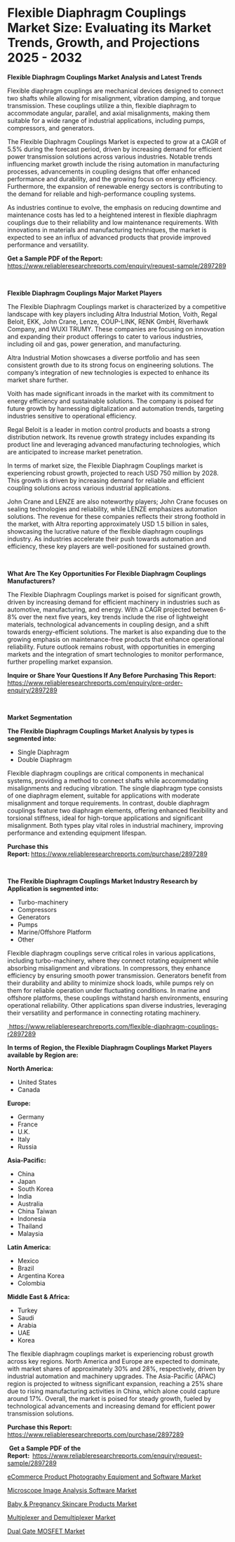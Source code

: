 <p><h1>Flexible Diaphragm Couplings Market Size: Evaluating its Market Trends, Growth, and Projections 2025 - 2032</h1></p><p><strong>Flexible Diaphragm Couplings Market Analysis and Latest Trends</strong></p>
<p><p>Flexible diaphragm couplings are mechanical devices designed to connect two shafts while allowing for misalignment, vibration damping, and torque transmission. These couplings utilize a thin, flexible diaphragm to accommodate angular, parallel, and axial misalignments, making them suitable for a wide range of industrial applications, including pumps, compressors, and generators.</p><p>The Flexible Diaphragm Couplings Market is expected to grow at a CAGR of 5.5% during the forecast period, driven by increasing demand for efficient power transmission solutions across various industries. Notable trends influencing market growth include the rising automation in manufacturing processes, advancements in coupling designs that offer enhanced performance and durability, and the growing focus on energy efficiency. Furthermore, the expansion of renewable energy sectors is contributing to the demand for reliable and high-performance coupling systems.</p><p>As industries continue to evolve, the emphasis on reducing downtime and maintenance costs has led to a heightened interest in flexible diaphragm couplings due to their reliability and low maintenance requirements. With innovations in materials and manufacturing techniques, the market is expected to see an influx of advanced products that provide improved performance and versatility.</p></p>
<p><strong>Get a Sample PDF of the Report:&nbsp;</strong> <a href="https://www.reliableresearchreports.com/enquiry/request-sample/2897289?utm_campaign=32&utm_medium=2&utm_source=Github&utm_content=ia&utm_term=15032025&utm_id=flexible-diaphragm-couplings">https://www.reliableresearchreports.com/enquiry/request-sample/2897289</a></p>
<p>&nbsp;</p>
<p><strong>Flexible Diaphragm Couplings Major Market Players</strong></p>
<p><p>The Flexible Diaphragm Couplings market is characterized by a competitive landscape with key players including Altra Industrial Motion, Voith, Regal Beloit, EKK, John Crane, Lenze, COUP-LINK, RENK GmbH, Riverhawk Company, and WUXI TRUMY. These companies are focusing on innovation and expanding their product offerings to cater to various industries, including oil and gas, power generation, and manufacturing.</p><p>Altra Industrial Motion showcases a diverse portfolio and has seen consistent growth due to its strong focus on engineering solutions. The company’s integration of new technologies is expected to enhance its market share further.</p><p>Voith has made significant inroads in the market with its commitment to energy efficiency and sustainable solutions. The company is poised for future growth by harnessing digitalization and automation trends, targeting industries sensitive to operational efficiency.</p><p>Regal Beloit is a leader in motion control products and boasts a strong distribution network. Its revenue growth strategy includes expanding its product line and leveraging advanced manufacturing technologies, which are anticipated to increase market penetration.</p><p>In terms of market size, the Flexible Diaphragm Couplings market is experiencing robust growth, projected to reach USD 750 million by 2028. This growth is driven by increasing demand for reliable and efficient coupling solutions across various industrial applications.</p><p>John Crane and LENZE are also noteworthy players; John Crane focuses on sealing technologies and reliability, while LENZE emphasizes automation solutions. The revenue for these companies reflects their strong foothold in the market, with Altra reporting approximately USD 1.5 billion in sales, showcasing the lucrative nature of the flexible diaphragm couplings industry. As industries accelerate their push towards automation and efficiency, these key players are well-positioned for sustained growth.</p></p>
<p>&nbsp;</p>
<p><strong>What Are The Key Opportunities For Flexible Diaphragm Couplings Manufacturers?</strong></p>
<p><p>The Flexible Diaphragm Couplings market is poised for significant growth, driven by increasing demand for efficient machinery in industries such as automotive, manufacturing, and energy. With a CAGR projected between 6-8% over the next five years, key trends include the rise of lightweight materials, technological advancements in coupling design, and a shift towards energy-efficient solutions. The market is also expanding due to the growing emphasis on maintenance-free products that enhance operational reliability. Future outlook remains robust, with opportunities in emerging markets and the integration of smart technologies to monitor performance, further propelling market expansion.</p></p>
<p><strong>Inquire or Share Your Questions If Any Before Purchasing This Report:</strong> <a href="https://www.reliableresearchreports.com/enquiry/pre-order-enquiry/2897289?utm_campaign=32&utm_medium=2&utm_source=Github&utm_content=ia&utm_term=15032025&utm_id=flexible-diaphragm-couplings">https://www.reliableresearchreports.com/enquiry/pre-order-enquiry/2897289</a></p>
<p>&nbsp;</p>
<p><strong>Market Segmentation</strong></p>
<p><strong>The Flexible Diaphragm Couplings Market Analysis by types is segmented into:</strong></p>
<p><ul><li>Single Diaphragm</li><li>Double Diaphragm</li></ul></p>
<p><p>Flexible diaphragm couplings are critical components in mechanical systems, providing a method to connect shafts while accommodating misalignments and reducing vibration. The single diaphragm type consists of one diaphragm element, suitable for applications with moderate misalignment and torque requirements. In contrast, double diaphragm couplings feature two diaphragm elements, offering enhanced flexibility and torsional stiffness, ideal for high-torque applications and significant misalignment. Both types play vital roles in industrial machinery, improving performance and extending equipment lifespan.</p></p>
<p><strong>Purchase this Report:&nbsp;</strong><a href="https://www.reliableresearchreports.com/purchase/2897289?utm_campaign=32&utm_medium=2&utm_source=Github&utm_content=ia&utm_term=15032025&utm_id=flexible-diaphragm-couplings">https://www.reliableresearchreports.com/purchase/2897289</a></p>
<p>&nbsp;</p>
<p><strong>The Flexible Diaphragm Couplings Market Industry Research by Application is segmented into:</strong></p>
<p><ul><li>Turbo-machinery</li><li>Compressors</li><li>Generators</li><li>Pumps</li><li>Marine/Offshore Platform</li><li>Other</li></ul></p>
<p><p>Flexible diaphragm couplings serve critical roles in various applications, including turbo-machinery, where they connect rotating equipment while absorbing misalignment and vibrations. In compressors, they enhance efficiency by ensuring smooth power transmission. Generators benefit from their durability and ability to minimize shock loads, while pumps rely on them for reliable operation under fluctuating conditions. In marine and offshore platforms, these couplings withstand harsh environments, ensuring operational reliability. Other applications span diverse industries, leveraging their versatility and performance in connecting rotating machinery.</p></p>
<p><a href="https://www.reliableresearchreports.com/flexible-diaphragm-couplings-r2897289?utm_campaign=32&utm_medium=2&utm_source=Github&utm_content=ia&utm_term=15032025&utm_id=flexible-diaphragm-couplings">&nbsp;https://www.reliableresearchreports.com/flexible-diaphragm-couplings-r2897289</a></p>
<p><strong>In terms of Region, the Flexible Diaphragm Couplings Market Players available by Region are:</strong></p>
<p>
    <p> <strong> North America: </strong>
        <ul>
            <li>United States</li>
            <li>Canada</li>
        </ul>
        </p> 
    <p> <strong> Europe: </strong>
        <ul>
            <li>Germany</li>
            <li>France</li>
            <li>U.K.</li>
            <li>Italy</li>
            <li>Russia</li>
        </ul>
        </p> 
    <p> <strong> Asia-Pacific: </strong>
        <ul>
            <li>China</li>
            <li>Japan</li>
            <li>South Korea</li>
            <li>India</li>
            <li>Australia</li>
            <li>China Taiwan</li>
            <li>Indonesia</li>
            <li>Thailand</li>
            <li>Malaysia</li>
        </ul>
        </p> 
    <p> <strong> Latin America: </strong>
        <ul>
            <li>Mexico</li>
            <li>Brazil</li>
            <li>Argentina Korea</li>
            <li>Colombia</li>
        </ul>
        </p> 
    <p> <strong> Middle East & Africa: </strong>
        <ul>
            <li>Turkey</li>
            <li>Saudi</li>
            <li>Arabia</li>
            <li>UAE</li>
            <li>Korea</li>
        </ul>
    </p>
    </p>
<p><p>The flexible diaphragm couplings market is experiencing robust growth across key regions. North America and Europe are expected to dominate, with market shares of approximately 30% and 28%, respectively, driven by industrial automation and machinery upgrades. The Asia-Pacific (APAC) region is projected to witness significant expansion, reaching a 25% share due to rising manufacturing activities in China, which alone could capture around 17%. Overall, the market is poised for steady growth, fueled by technological advancements and increasing demand for efficient power transmission solutions.</p></p>
<p><strong>Purchase this Report: </strong><a href="https://www.reliableresearchreports.com/purchase/2897289?utm_campaign=32&utm_medium=2&utm_source=Github&utm_content=ia&utm_term=15032025&utm_id=flexible-diaphragm-couplings">https://www.reliableresearchreports.com/purchase/2897289</a></p>
<p>&nbsp;<strong>Get a Sample PDF of the Report:&nbsp;&nbsp;</strong><a href="https://www.reliableresearchreports.com/enquiry/request-sample/2897289?utm_campaign=32&utm_medium=2&utm_source=Github&utm_content=ia&utm_term=15032025&utm_id=flexible-diaphragm-couplings">https://www.reliableresearchreports.com/enquiry/request-sample/2897289</a></p>
<p><strong></strong></p>
<p><p><a href="https://github.com/azorrotutus/Market-Research-Report-List-1/blob/main/ecommerce-product-photography-equipment-and-software-market.md?utm_campaign=32&utm_medium=2&utm_source=Github&utm_content=ia&utm_term=15032025&utm_id=flexible-diaphragm-couplings">eCommerce Product Photography Equipment and Software Market</a></p><p><a href="https://github.com/shroffuhpa/Market-Research-Report-List-1/blob/main/microscope-image-analysis-software-market.md?utm_campaign=32&utm_medium=2&utm_source=Github&utm_content=ia&utm_term=15032025&utm_id=flexible-diaphragm-couplings">Microscope Image Analysis Software Market</a></p><p><a href="https://github.com/dafertsuria/Market-Research-Report-List-1/blob/main/baby-pregnancy-skincare-products-market.md?utm_campaign=32&utm_medium=2&utm_source=Github&utm_content=ia&utm_term=15032025&utm_id=flexible-diaphragm-couplings">Baby & Pregnancy Skincare Products Market</a></p><p><a href="https://github.com/seibttullyjh/Market-Research-Report-List-1/blob/main/multiplexer-and-demultiplexer-market.md?utm_campaign=32&utm_medium=2&utm_source=Github&utm_content=ia&utm_term=15032025&utm_id=flexible-diaphragm-couplings">Multiplexer and Demultiplexer Market</a></p><p><a href="https://github.com/storcweithzg/Market-Research-Report-List-1/blob/main/dual-gate-mosfet-market.md?utm_campaign=32&utm_medium=2&utm_source=Github&utm_content=ia&utm_term=15032025&utm_id=flexible-diaphragm-couplings">Dual Gate MOSFET Market</a></p></p>